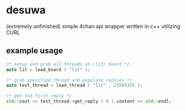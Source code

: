 # desuwa
(extremely unfinished) simple 4chan api wrapper written in c++ utilizing CURL

## example usage
```cpp
/* setup and grab all threads on /lit/ board */
auto lit = load_board ( "lit" );

/* grab specified thread and populate replies */
auto test_thread = load_thread ( "lit" , 23593325 ); 

/* get the first reply */
std::cout << test_thread->get_reply ( 0 ).content << std::endl;
```
